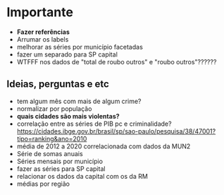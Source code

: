 # Importante
 - **Fazer referências**
- Arrumar os labels 
- melhorar as séries por município facetadas
- fazer um separado para SP capital
- WTFFF nos dados de "total de roubo outros" e "roubo outros"??????


## Ideias, perguntas e etc
- tem algum mês com mais de algum crime?
- normalizar por população 
- **quais cidades são mais violentas?** 
- correlação entre as séries de PIB pc e criminalidade? https://cidades.ibge.gov.br/brasil/sp/sao-paulo/pesquisa/38/47001?tipo=ranking&ano=2010 
- média de 2012 a 2020 correlacionada com dados da MUN2
- Série de somas anuais
- Séries mensais por município
- fazer as séries para SP capital
- relacionar os dados da capital com os da RM
- médias por região


